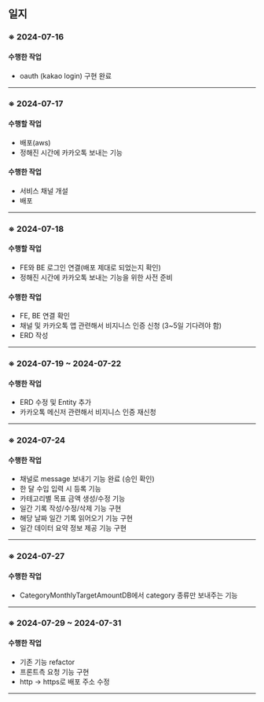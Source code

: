 <h2>일지</h2>

<h3>※ 2024-07-16 </h3>

<h4>수행한 작업</h4>
<ul>
  <li>oauth (kakao login) 구현 완료 </li>
</ul>
<hr>

<h3>※ 2024-07-17 </h3>

<h4>수행할 작업</h4>
<ul>
  <li>배포(aws) </li>
  <li>정해진 시간에 카카오톡 보내는 기능</li>
</ul>
<h4>수행한 작업</h4>
<ul>
  <li>서비스 채널 개설 </li>
  <li>배포</li>
</ul>

<hr>

<h3>※ 2024-07-18 </h3>

<h4>수행할 작업</h4>
<ul>
  <li>FE와 BE 로그인 연결(배포 제대로 되었는지 확인)</li>
  <li>정해진 시간에 카카오톡 보내는 기능을 위한 사전 준비</li>
</ul>
<h4>수행한 작업</h4>
<ul>
  <li>FE, BE 연결 확인 </li>
  <li>채널 및 카카오톡 앱 관련해서 비지니스 인증 신청 (3~5일 기다려야 함) </li>
  <li>ERD 작성</li>
</ul>

<hr>

<h3>※ 2024-07-19 ~ 2024-07-22 </h3>

<h4>수행한 작업</h4>
<ul>
  <li>ERD 수정 및 Entity 추가 </li>
  <li>카카오톡 메신저 관련해서 비지니스 인증 재신청  </li>
</ul>

<hr>

<h3>※ 2024-07-24</h3>

<h4>수행한 작업</h4>
<ul>
  <li>채널로 message 보내기 기능 완료 (승인 확인) </li>
  <li>한 달 수입 입력 시 등록 기능</li>
  <li>카테고리별 목표 금액 생성/수정 기능</li>
  <li>일간 기록 작성/수정/삭제 기능 구현</li>
  <li>해당 날짜 일간 기록 읽어오기 기능 구현</li>
  <li>일간 데이터 요약 정보 제공 기능 구현</li>
</ul>

<hr>

<h3>※ 2024-07-27 </h3>

<h4>수행한 작업</h4>
<ul>
  <li>CategoryMonthlyTargetAmountDB에서 category 종류만 보내주는 기능</li>
</ul>

<hr>


<h3>※ 2024-07-29 ~ 2024-07-31 </h3>

<h4>수행한 작업</h4>
<ul>
  <li>기존 기능 refactor</li>
  <li>프론트측 요청 기능 구현</li>
  <li>http -> https로 배포 주소 수정</li>
</ul>

<hr>


